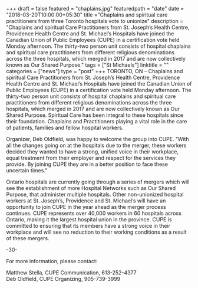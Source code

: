 +++
draft = false
featured = "chaplains.jpg"
featuredpath = "date"
date = "2018-03-20T10:00:00+05:30"
title ="Chaplains and spiritual care practitioners from three Toronto hospitals vote to unionize"
description = "Chaplains and spiritual Care Practitioners from St. Joseph’s Health Centre, Providence Health Centre and St. Michael’s Hospitals have joined the Canadian Union of Public Employees (CUPE) in a certification vote held Monday afternoon. The thirty-two person unit consists of hospital chaplains and spiritual care practitioners from different religious denominations across the three hospitals, which merged in 2017 and are now collectively known as Our Shared Purpose."
tags = ["St Michaels"] 
linktitle = ""
categories = ["news"]
type = "post"
+++
TORONTO, ON – Chaplains and spiritual Care Practitioners from St. Joseph’s Health Centre, Providence Health Centre and St. Michael’s Hospitals have joined the Canadian Union of Public Employees (CUPE) in a certification vote held Monday afternoon. The thirty-two person unit consists of hospital chaplains and spiritual care practitioners from different religious denominations across the three hospitals, which merged in 2017 and are now collectively known as Our Shared Purpose. Spiritual Care has been integral to these hospitals since their foundation. Chaplains and Practitioners playing a vital role in the care of patients, families and fellow hospital workers.

Organizer, Deb Oldfield, was happy to welcome the group into CUPE. “With all the changes going on at the hospitals due to the merger, these workers decided they wanted to have a strong, unified voice in their workplace, equal treatment from their employer and respect for the services they provide. By joining CUPE they are in a better position to face these uncertain times.”

Ontario hospitals are currently going through a series of mergers which will see the establishment of more Hospital Networks such as Our Shared Purpose, that administer multiple hospitals. Other non-unionized hospital workers at St. Joseph’s, Providence and St. Michael’s will have an opportunity to join CUPE in the year ahead as the merger process continues. CUPE represents over 40,000 workers in 60 hospitals across Ontario, making it the largest hospital union in the province. CUPE is committed to ensuring that its members have a strong voice in their workplace and will see no reduction to their working conditions as a result of these mergers.

-30-


For more information, please contact: 

Matthew Stella, CUPE Communication, 613-252-4377  
Deb Oldfield, CUPE Organizing, 905-739-3999

